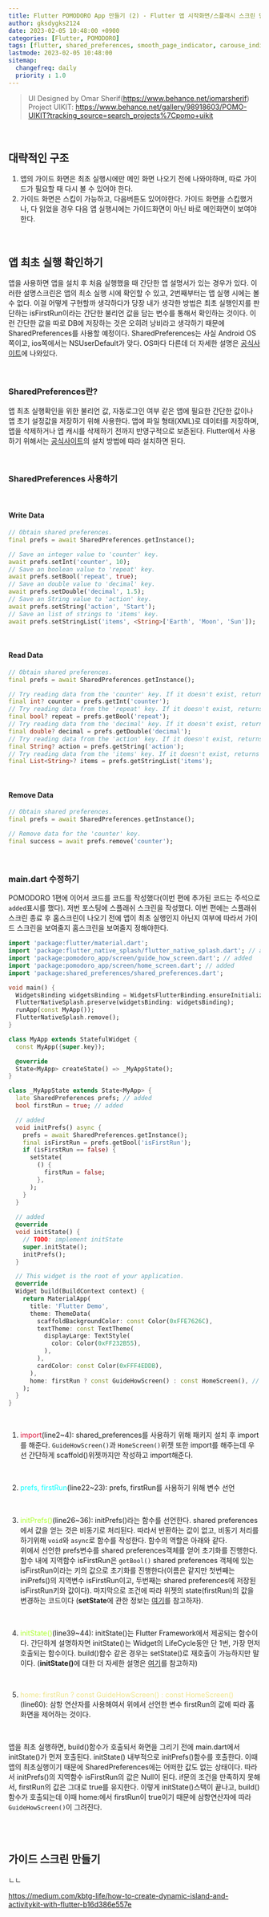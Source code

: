 ```yaml
---
title: Flutter POMODORO App 만들기 (2) - Flutter 앱 시작화면/스플래시 스크린 만들기
author: gksdygks2124
date: 2023-02-05 10:48:00 +0900
categories: [Flutter, POMODORO]
tags: [flutter, shared_preferences, smooth_page_indicator, carouse_indicator, flutter check first run, flutter 최초실행 확인하기, flutter 앱 가이드 스크린 / 설명 스크린 만들기, flutter local storage, flutter indicators]
lastmode: 2023-02-05 10:48:00
sitemap:
  changefreq: daily
  priority : 1.0
---
```

> UI Designed by Omar Sherif(https://www.behance.net/iomarsherif)  
> Project UIKIT: https://www.behance.net/gallery/98918603/POMO-UIKIT?tracking_source=search_projects%7Cpomo+uikit

<br>

## 대략적인 구조
1. 앱의 가이드 화면은 최초 실행시에만 메인 화면 나오기 전에 나와야하며, 따로 가이드가 필요할 때 다시 볼 수 있어야 한다.
2. 가이드 화면은 스킵이 가능하고, 다음버튼도 있어야한다. 가이드 화면을 스킵했거나, 다 읽었을 경우 다음 앱 실행시에는 가이드화면이 아닌 바로 메인화면이 보여야한다.

<br>

## <b>앱 최초 실행 확인하기</b>
앱을 사용하면 앱을 설치 후 처음 실행했을 때 간단한 앱 설명서가 있는 경우가 있다. 이러한 설명스크린은 앱의 최소 실행 시에 확인할 수 있고, 2번째부터는 앱 실행 시에는 볼 수 없다. 이걸 어떻게 구현할까 생각하다가 당장 내가 생각한 방법은 최초 실행인지를 판단하는 isFirstRun이라는 간단한 불리언 값을 담는 변수를 통해서 확인하는 것이다. 이런 간단한 값을 따로 DB에 저장하는 것은 오히려 낭비라고 생각하기 때문에 SharedPreferences를 사용할 예정이다. SharedPreferences는 사실 Android OS쪽이고, ios쪽에서는 NSUserDefault가 맞다. OS마다 다른데 더 자세한 설명은 <a href="https://pub.dev/packages/shared_preferences#storage-location-by-platform">공식사이트</a>에 나와있다.

<br>

### <b>SharedPreferences란?</b>
앱 최초 실행확인을 위한 불리언 값, 자동로그인 여부 같은 앱에 필요한 간단한 값이나 앱 초기 설정값을 저장하기 위해 사용한다. 앱에 파일 형태(XML)로 데이터를 저장하며, 앱을 삭제하거나 앱 캐시를 삭제하기 전까지 반영구적으로 보존된다. Flutter에서 사용하기 위해서는 <a href="https://pub.dev/packages/shared_preferences/install">공식사이트</a>의 설치 방법에 따라 설치하면 된다.

<br>

### <b>SharedPreferences 사용하기</b>

<br>

#### Write Data
```dart
// Obtain shared preferences.
final prefs = await SharedPreferences.getInstance();

// Save an integer value to 'counter' key.
await prefs.setInt('counter', 10);
// Save an boolean value to 'repeat' key.
await prefs.setBool('repeat', true);
// Save an double value to 'decimal' key.
await prefs.setDouble('decimal', 1.5);
// Save an String value to 'action' key.
await prefs.setString('action', 'Start');
// Save an list of strings to 'items' key.
await prefs.setStringList('items', <String>['Earth', 'Moon', 'Sun']);
```

<br>

#### Read Data
```dart
// Obtain shared preferences.
final prefs = await SharedPreferences.getInstance();

// Try reading data from the 'counter' key. If it doesn't exist, returns null.
final int? counter = prefs.getInt('counter');
// Try reading data from the 'repeat' key. If it doesn't exist, returns null.
final bool? repeat = prefs.getBool('repeat');
// Try reading data from the 'decimal' key. If it doesn't exist, returns null.
final double? decimal = prefs.getDouble('decimal');
// Try reading data from the 'action' key. If it doesn't exist, returns null.
final String? action = prefs.getString('action');
// Try reading data from the 'items' key. If it doesn't exist, returns null.
final List<String>? items = prefs.getStringList('items');
```

<br>

#### Remove Data
```dart
// Obtain shared preferences.
final prefs = await SharedPreferences.getInstance();

// Remove data for the 'counter' key.
final success = await prefs.remove('counter');
```

<br>

### <b>main.dart 수정하기</b>
POMODORO 1편에 이어서 코드를 코드를 작성했다(이번 편에 추가된 코드는 주석으로 `added`표시를 했다). 저번 포스팅에 스플래쉬 스크린을 작성했다. 이번 편에는 스플래쉬 스크린 종료 후 홈스크린이 나오기 전에 앱이 최초 실행인지 아닌지 여부에 따라서 가이드 스크린을 보여줄지 홈스크린을 보여줄지 정해야한다.
```dart
import 'package:flutter/material.dart';
import 'package:flutter_native_splash/flutter_native_splash.dart'; // added
import 'package:pomodoro_app/screen/guide_how_screen.dart'; // added
import 'package:pomodoro_app/screen/home_screen.dart'; // added
import 'package:shared_preferences/shared_preferences.dart';

void main() {
  WidgetsBinding widgetsBinding = WidgetsFlutterBinding.ensureInitialized();
  FlutterNativeSplash.preserve(widgetsBinding: widgetsBinding);
  runApp(const MyApp());
  FlutterNativeSplash.remove();
}

class MyApp extends StatefulWidget {
  const MyApp({super.key});

  @override
  State<MyApp> createState() => _MyAppState();
}

class _MyAppState extends State<MyApp> {
  late SharedPreferences prefs; // added
  bool firstRun = true; // added

  // added
  void initPrefs() async {
    prefs = await SharedPreferences.getInstance();
    final isFirstRun = prefs.getBool('isFirstRun');
    if (isFirstRun == false) {
      setState(
        () {
          firstRun = false;
        },
      );
    }
  }
  
  // added
  @override
  void initState() {
    // TODO: implement initState
    super.initState();
    initPrefs();
  }

  // This widget is the root of your application.
  @override
  Widget build(BuildContext context) {
    return MaterialApp(
      title: 'Flutter Demo',
      theme: ThemeData(
        scaffoldBackgroundColor: const Color(0xFFE7626C),
        textTheme: const TextTheme(
          displayLarge: TextStyle(
            color: Color(0xFF232B55),
          ),
        ),
        cardColor: const Color(0xFFF4EDDB),
      ),
      home: firstRun ? const GuideHowScreen() : const HomeScreen(), // added
    );
  }
}

```

<br>

1) <span style="color:Crimson">import</span>(line2~4): shared_preferences를 사용하기 위해 패키지 설치 후 import를 해준다. `GuideHowScreen()`과 `HomeScreen()`위젯 또한 import를 해주는데 우선 간단하게 scaffold()위젯까지만 작성하고 import해준다.

<br>

2) <span style="color:Cyan">prefs, firstRun</span>(line22~23): prefs, firstRun를 사용하기 위해 변수 선언

<br>

3) <span style="color:GreenYellow">initPrefs()</span>(line26~36): initPrefs()라는 함수를 선언한다. shared preferences에서 값을 얻는 것은 비동기로 처리된다. 따라서 반환하는 값이 없고, 비동기 처리를 하기위해 `void`와 `async`로 함수를 작성한다. 함수의 역할은 아래와 같다.  
위에서 선언한 prefs변수를 shared preferences객체를 얻어 초기화를 진행한다. 함수 내에 지역함수 isFirstRun은 `getBool()` shared preferences 객체에 있는 isFirstRun이라는 키의 값으로 초기화를 진행한다(이름은 같지만 첫번째는 iniPrefs()의 지역변수 isFirstRun이고, 두번째는 shared preferences에 저장된 isFirstRun키와 값이다). 마지막으로 조건에 따라 위젯의 state(firstRun)의 값을 변경하는 코드이다 (<b>setState</b>에 관한 정보는 <a href="https://api.flutter.dev/flutter/widgets/State/setState.html">여기</a>를 참고하자).

<br>

4) <span style="color:GreenYellow">initState()</span>(line39~44): initState()는 Flutter Framework에서 제공되는 함수이다. 간단하게 설명하자면 initState()는 Widget의 LifeCycle동안 단 1번, 가장 먼저 호출되는 함수이다. build()함수 같은 경우는 setState()로 재호출이 가능하지만 말이다. (<b>initState()</b>에 대한 더 자세한 설명은 <a href="https://api.flutter.dev/flutter/widgets/State/initState.html">여기</a>를 참고하자)

<br>

5) <span style="color:Khaki">home: firstRun ? const GuideHowScreen() : const HomeScreen()</span>(line60): 삼항 연산자를 사용해여서 위에서 선언한 변수 firstRun의 값에 따라 홈화면을 제어하는 것이다.

<br>

앱을 최초 실행하면, build()함수가 호출되서 화면을 그리기 전에 main.dart에서 initState()가 먼저 호출된다. initState() 내부적으로 initPrefs()함수를 호출한다. 이때 앱의 최초실행이기 때문에 SharedPreferences에는 어떠한 값도 없는 상태이다. 따라서 initPrefs()의 지역함수 isFirstRun의 값은 Null이 된다. if문의 조건을 만족하지 못해서, firstRun의 값은 그대로 true를 유지한다. 이렇게 initState()스택이 끝나고, build()함수가 호출되는데 이때 home:에서 firstRun이 true이기 때문에 삼항연산자에 따라 `GuideHowScreen()`이 그려진다.

<br>
<br>

## 가이드 스크린 만들기
ㄴㄴ



https://medium.com/kbtg-life/how-to-create-dynamic-island-and-activitykit-with-flutter-b16d386e557e